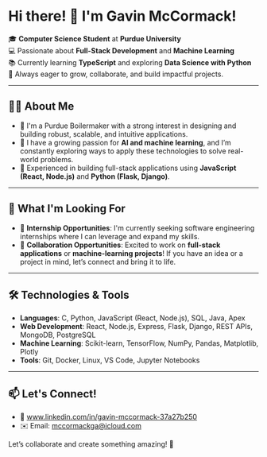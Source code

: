 # Hi there! 👋 I'm Gavin McCormack!

🎓 **Computer Science Student** at **Purdue University**  
💻 Passionate about **Full-Stack Development** and **Machine Learning**  
📚 Currently learning **TypeScript** and exploring **Data Science with Python**  
🌱 Always eager to grow, collaborate, and build impactful projects.

---

## 👨‍💻 About Me

- 🌟 I'm a Purdue Boilermaker with a strong interest in designing and building robust, scalable, and intuitive applications.  
- 🤖 I have a growing passion for **AI and machine learning**, and I’m constantly exploring ways to apply these technologies to solve real-world problems.  
- 🔧 Experienced in building full-stack applications using **JavaScript (React, Node.js)** and **Python (Flask, Django)**.  

---

## 🚀 What I'm Looking For

- 💼 **Internship Opportunities**: I'm currently seeking software engineering internships where I can leverage and expand my skills.  
- 🤝 **Collaboration Opportunities**: Excited to work on **full-stack applications** or **machine-learning projects**! If you have an idea or a project in mind, let’s connect and bring it to life.  

---

## 🛠️ Technologies & Tools

- **Languages**: C, Python, JavaScript (React, Node.js), SQL, Java, Apex 
- **Web Development**: React, Node.js, Express, Flask, Django, REST APIs, MongoDB, PostgreSQL  
- **Machine Learning**: Scikit-learn, TensorFlow, NumPy, Pandas, Matplotlib, Plotly  
- **Tools**: Git, Docker, Linux, VS Code, Jupyter Notebooks  

---

## 📫 Let's Connect!

- 💼 www.linkedin.com/in/gavin-mccormack-37a27b250 
- ✉️ Email: mccormackga@icloud.com

Let’s collaborate and create something amazing! 🚀
